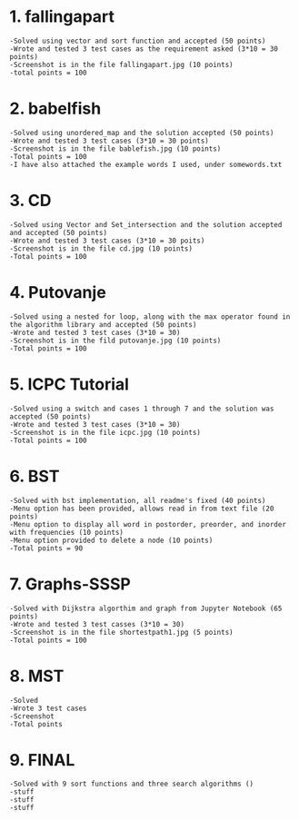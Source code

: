 # 1. fallingapart
    -Solved using vector and sort function and accepted (50 points)
    -Wrote and tested 3 test cases as the requirement asked (3*10 = 30 points)
    -Screenshot is in the file fallingapart.jpg (10 points)
    -total points = 100
# 2. babelfish
    -Solved using unordered_map and the solution accepted (50 points)
    -Wrote and tested 3 test cases (3*10 = 30 points)
    -Screenshot is in the file bablefish.jpg (10 points)
    -Total points = 100
    -I have also attached the example words I used, under somewords.txt
# 3. CD
    -Solved using Vector and Set_intersection and the solution accepted and accepted (50 points)
    -Wrote and tested 3 test cases (3*10 = 30 poits)
    -Screenshot is in the file cd.jpg (10 points)
    -Total points = 100
# 4. Putovanje
    -Solved using a nested for loop, along with the max operator found in the algorithm library and accepted (50 points)
    -Wrote and tested 3 test cases (3*10 = 30)
    -Screenshot is in the fild putovanje.jpg (10 points)
    -Total points = 100
# 5. ICPC Tutorial
    -Solved using a switch and cases 1 through 7 and the solution was accepted (50 points)
    -Wrote and tested 3 test cases (3*10 = 30)
    -Screenshot is in the file icpc.jpg (10 points)
    -Total points = 100
# 6. BST
    -Solved with bst implementation, all readme's fixed (40 points)
    -Menu option has been provided, allows read in from text file (20 points)
    -Menu option to display all word in postorder, preorder, and inorder with frequencies (10 points)
    -Menu option provided to delete a node (10 points)
    -Total points = 90
# 7. Graphs-SSSP
    -Solved with Dijkstra algorthim and graph from Jupyter Notebook (65 points)
    -Wrote and tested 3 test casses (3*10 = 30)
    -Screenshot is in the file shortestpath1.jpg (5 points)
    -Total points = 100
# 8. MST
    -Solved
    -Wrote 3 test cases
    -Screenshot
    -Total points
# 9. FINAL
    -Solved with 9 sort functions and three search algorithms ()
    -stuff
    -stuff
    -stuff